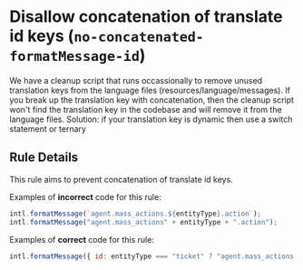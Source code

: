 # Disallow concatenation of translate id keys (`no-concatenated-formatMessage-id`)

We have a cleanup script that runs occassionally to remove unused translation keys from the language files (resources/language/messages). 
If you break up the translation key with concatenation, then the cleanup script won't find the translation key in the codebase and will remove it from the language files.
Solution: if your translation key is dynamic then use a switch statement or ternary 

## Rule Details

This rule aims to prevent concatenation of translate id keys.

Examples of **incorrect** code for this rule:

```js
intl.formatMessage(`agent.mass_actions.${entityType}.action`);
intl.formatMessage("agent.mass_actions" + entityType + ".action");
```

Examples of **correct** code for this rule:

```js
intl.formatMessage({ id: entityType === "ticket" ? "agent.mass_actions.ticket.action" : "agent.mass_actions.articles.action" });
```
